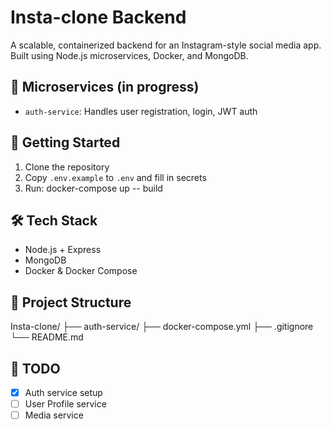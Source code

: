 # Insta-clone Backend

A scalable, containerized backend for an Instagram-style social media app. Built using Node.js microservices, Docker, and MongoDB.

## 🧱 Microservices (in progress)
- `auth-service`: Handles user registration, login, JWT auth

## 🚀 Getting Started

1. Clone the repository
2. Copy `.env.example` to `.env` and fill in secrets
3. Run: docker-compose up -- build


## 🛠️ Tech Stack
- Node.js + Express
- MongoDB
- Docker & Docker Compose

## 📂 Project Structure

Insta-clone/ ├── auth-service/ ├── docker-compose.yml ├── .gitignore └── README.md


## 📌 TODO
- [x] Auth service setup
- [ ] User Profile service
- [ ] Media service
